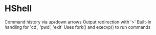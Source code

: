 # HShell
Command history via up/down arrows
Output redirection with '>'
Built-in handling for 'cd', 'pwd', 'exit'
Uses fork() and execvp() to run commands
